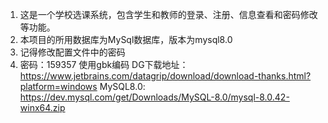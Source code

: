 1. 这是一个学校选课系统，包含学生和教师的登录、注册、信息查看和密码修改等功能。
2. 本项目的所用数据库为MySql数据库，版本为mysql8.0
3. 记得修改配置文件中的密码
4. 密码：159357 使用gbk编码
DG下载地址：
https://www.jetbrains.com/datagrip/download/download-thanks.html?platform=windows
MySQL8.0:
https://dev.mysql.com/get/Downloads/MySQL-8.0/mysql-8.0.42-winx64.zip